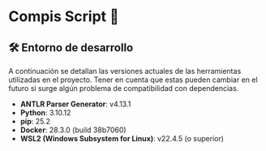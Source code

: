 # Compis Script 🧠

## 🛠️ Entorno de desarrollo

A continuación se detallan las versiones actuales de las herramientas utilizadas en el proyecto. Tener en cuenta que estas pueden cambiar en el futuro si surge algún problema de compatibilidad con dependencias.

* **ANTLR Parser Generator**: v4.13.1
* **Python**: 3.10.12
* **pip**: 25.2
* **Docker**: 28.3.0 (build 38b7060)
* **WSL2 (Windows Subsystem for Linux)**: v22.4.5 (o superior)
